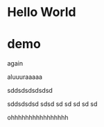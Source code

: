 # Hello World
# demo


again

aluuuraaaaa

sddsdsdsdsdsd

sddsdsdsd
sdsd
sd
sd
sd
sd
sd

ohhhhhhhhhhhhhhhh